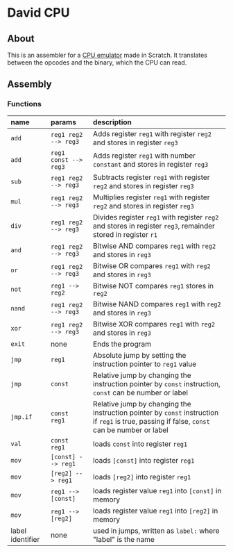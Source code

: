 # David CPU

## About

This is an assembler for a [CPU emulator](https://scratch.mit.edu/projects/1059169040/) made in Scratch. It translates between the opcodes and the binary, which the CPU can read. 

## Assembly 

### Functions

| name   | params| description       |
| :--- | :--- | :--- |
| `add` | `reg1 reg2 --> reg3` | Adds register `reg1` with register `reg2` and stores in register `reg3` |
| `add` | `reg1 const --> reg3` | Adds register `reg1` with number `constant` and stores in register `reg3` |
| `sub` | `reg1 reg2 --> reg3` | Subtracts register `reg1` with register `reg2` and stores in register `reg3` |
| `mul` | `reg1 reg2 --> reg3` | Multiplies register `reg1` with register `reg2` and stores in register `reg3` |
| `div` | `reg1 reg2 --> reg3` | Divides register `reg1` with register `reg2` and stores in register `reg3`, remainder stored in register `r1` |
| `and` | `reg1 reg2 --> reg3` | Bitwise AND compares `reg1` with `reg2` and stores in `reg3` |
| `or` | `reg1 reg2 --> reg3` | Bitwise OR compares `reg1` with `reg2` and stores in `reg3` |
| `not` | `reg1 --> reg2` | Bitwise NOT compares `reg1` stores in `reg2` |
| `nand` | `reg1 reg2 --> reg3` | Bitwise NAND compares `reg1` with `reg2` and stores in `reg3` |
| `xor` | `reg1 reg2 --> reg3` | Bitwise XOR compares `reg1` with `reg2` and stores in `reg3` |
| `exit` | none | Ends the program |
| `jmp` | `reg1` | Absolute jump by setting the instruction pointer to `reg1` value |
| `jmp` | `const` | Relative jump by changing the instruction pointer by `const` instruction, `const` can be number or label |
| `jmp.if` | `const reg1` | Relative jump by changing the instruction pointer by `const` instruction if `reg1` is true, passing if false, `const` can be number or label |
| `val` | `const reg1` | loads `const` into register `reg1`  |
| `mov` | `[const] --> reg1` | loads `[const]` into register `reg1` |
| `mov` | `[reg2] --> reg1` | loads `[reg2]` into register `reg1` | 
| `mov` | `reg1 --> [const]` | loads register value `reg1` into `[const]` in memory | 
| `mov` | `reg1 --> [reg2]` | loads register value `reg1` into `[reg2]` in memory | 
| label identifier | none | used in jumps, written as `label:` where "label" is the name | 